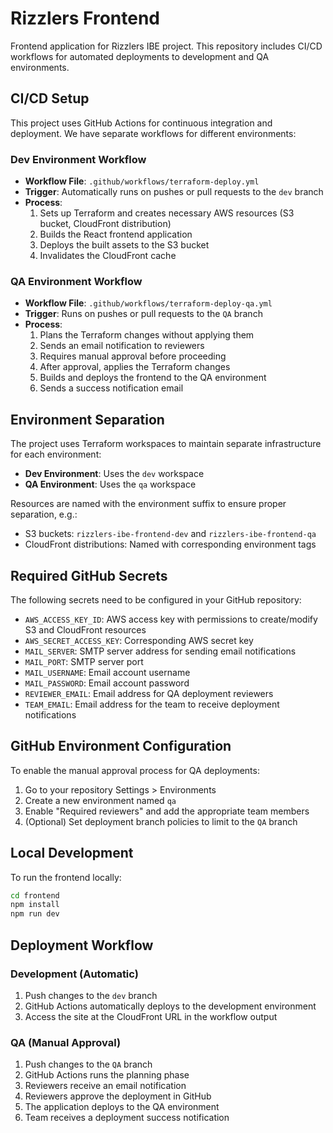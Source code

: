# Rizzlers Frontend

Frontend application for Rizzlers IBE project. This repository includes CI/CD workflows for automated deployments to development and QA environments.

## CI/CD Setup

This project uses GitHub Actions for continuous integration and deployment. We have separate workflows for different environments:

### Dev Environment Workflow

- **Workflow File**: `.github/workflows/terraform-deploy.yml`
- **Trigger**: Automatically runs on pushes or pull requests to the `dev` branch
- **Process**:
  1. Sets up Terraform and creates necessary AWS resources (S3 bucket, CloudFront distribution)
  2. Builds the React frontend application
  3. Deploys the built assets to the S3 bucket
  4. Invalidates the CloudFront cache

### QA Environment Workflow

- **Workflow File**: `.github/workflows/terraform-deploy-qa.yml`
- **Trigger**: Runs on pushes or pull requests to the `QA` branch
- **Process**:
  1. Plans the Terraform changes without applying them
  2. Sends an email notification to reviewers
  3. Requires manual approval before proceeding
  4. After approval, applies the Terraform changes
  5. Builds and deploys the frontend to the QA environment
  6. Sends a success notification email

## Environment Separation

The project uses Terraform workspaces to maintain separate infrastructure for each environment:

- **Dev Environment**: Uses the `dev` workspace
- **QA Environment**: Uses the `qa` workspace

Resources are named with the environment suffix to ensure proper separation, e.g.:
- S3 buckets: `rizzlers-ibe-frontend-dev` and `rizzlers-ibe-frontend-qa`
- CloudFront distributions: Named with corresponding environment tags

## Required GitHub Secrets

The following secrets need to be configured in your GitHub repository:

- `AWS_ACCESS_KEY_ID`: AWS access key with permissions to create/modify S3 and CloudFront resources
- `AWS_SECRET_ACCESS_KEY`: Corresponding AWS secret key
- `MAIL_SERVER`: SMTP server address for sending email notifications
- `MAIL_PORT`: SMTP server port
- `MAIL_USERNAME`: Email account username
- `MAIL_PASSWORD`: Email account password
- `REVIEWER_EMAIL`: Email address for QA deployment reviewers
- `TEAM_EMAIL`: Email address for the team to receive deployment notifications

## GitHub Environment Configuration

To enable the manual approval process for QA deployments:

1. Go to your repository Settings > Environments
2. Create a new environment named `qa`
3. Enable "Required reviewers" and add the appropriate team members
4. (Optional) Set deployment branch policies to limit to the `QA` branch

## Local Development

To run the frontend locally:

```bash
cd frontend
npm install
npm run dev
```

## Deployment Workflow

### Development (Automatic)
1. Push changes to the `dev` branch
2. GitHub Actions automatically deploys to the development environment
3. Access the site at the CloudFront URL in the workflow output

### QA (Manual Approval)
1. Push changes to the `QA` branch
2. GitHub Actions runs the planning phase
3. Reviewers receive an email notification
4. Reviewers approve the deployment in GitHub
5. The application deploys to the QA environment
6. Team receives a deployment success notification

